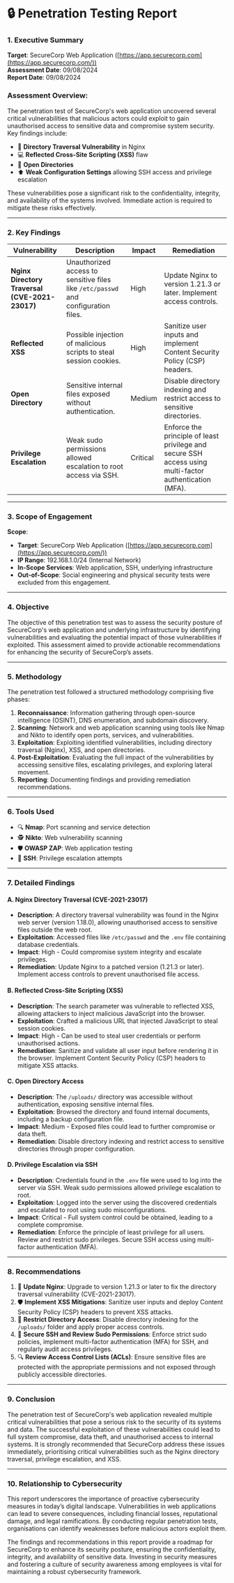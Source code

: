 # 🔒 Penetration Testing Report

### 1. Executive Summary

**Target**: SecureCorp Web Application ([https://app.securecorp.com](https://app.securecorp.com/))  
**Assessment Date**: 09/08/2024  
**Report Date**: 09/08/2024

### Assessment Overview:

The penetration test of SecureCorp's web application uncovered several critical vulnerabilities that malicious actors could exploit to gain unauthorised access to sensitive data and compromise system security. Key findings include:

- 🔑 **Directory Traversal Vulnerability** in Nginx
- 💻 **Reflected Cross-Site Scripting (XSS)** flaw
- 📂 **Open Directories**
- ⬆️ **Weak Configuration Settings** allowing SSH access and privilege escalation

These vulnerabilities pose a significant risk to the confidentiality, integrity, and availability of the systems involved. Immediate action is required to mitigate these risks effectively.

---

### 2. Key Findings

| **Vulnerability**                              | **Description**                                                                    | **Impact** | **Remediation**                                                                                         |
| ---------------------------------------------- | ---------------------------------------------------------------------------------- | ---------- | ------------------------------------------------------------------------------------------------------- |
| **Nginx Directory Traversal (CVE-2021-23017)** | Unauthorized access to sensitive files like `/etc/passwd` and configuration files. | High       | Update Nginx to version 1.21.3 or later. Implement access controls.                                     |
| **Reflected XSS**                              | Possible injection of malicious scripts to steal session cookies.                  | High       | Sanitize user inputs and implement Content Security Policy (CSP) headers.                               |
| **Open Directory**                             | Sensitive internal files exposed without authentication.                           | Medium     | Disable directory indexing and restrict access to sensitive directories.                                |
| **Privilege Escalation**                       | Weak sudo permissions allowed escalation to root access via SSH.                   | Critical   | Enforce the principle of least privilege and secure SSH access using multi-factor authentication (MFA). |

---

### 3. Scope of Engagement

**Scope**:

- **Target**: SecureCorp Web Application ([https://app.securecorp.com](https://app.securecorp.com/))
- **IP Range**: 192.168.1.0/24 (Internal Network)
- **In-Scope Services**: Web application, SSH, underlying infrastructure
- **Out-of-Scope**: Social engineering and physical security tests were excluded from this engagement.

---

### 4. Objective

The objective of this penetration test was to assess the security posture of SecureCorp's web application and underlying infrastructure by identifying vulnerabilities and evaluating the potential impact of those vulnerabilities if exploited. This assessment aimed to provide actionable recommendations for enhancing the security of SecureCorp’s assets.

---

### 5. Methodology

The penetration test followed a structured methodology comprising five phases:

1. **Reconnaissance**: Information gathering through open-source intelligence (OSINT), DNS enumeration, and subdomain discovery.
2. **Scanning**: Network and web application scanning using tools like Nmap and Nikto to identify open ports, services, and vulnerabilities.
3. **Exploitation**: Exploiting identified vulnerabilities, including directory traversal (Nginx), XSS, and open directories.
4. **Post-Exploitation**: Evaluating the full impact of the vulnerabilities by accessing sensitive files, escalating privileges, and exploring lateral movement.
5. **Reporting**: Documenting findings and providing remediation recommendations.

---

### 6. Tools Used

- 🔍 **Nmap**: Port scanning and service detection
- 🕵️ **Nikto**: Web vulnerability scanning
- 🛡️ **OWASP ZAP**: Web application testing
- 🔑 **SSH**: Privilege escalation attempts

---

### 7. Detailed Findings

#### A. Nginx Directory Traversal (CVE-2021-23017)

- **Description**: A directory traversal vulnerability was found in the Nginx web server (version 1.18.0), allowing unauthorised access to sensitive files outside the web root.
- **Exploitation**: Accessed files like `/etc/passwd` and the `.env` file containing database credentials.
- **Impact**: High - Could compromise system integrity and escalate privileges.
- **Remediation**: Update Nginx to a patched version (1.21.3 or later). Implement access controls to prevent unauthorised file access.

#### B. Reflected Cross-Site Scripting (XSS)

- **Description**: The search parameter was vulnerable to reflected XSS, allowing attackers to inject malicious JavaScript into the browser.
- **Exploitation**: Crafted a malicious URL that injected JavaScript to steal session cookies.
- **Impact**: High - Can be used to steal user credentials or perform unauthorised actions.
- **Remediation**: Sanitize and validate all user input before rendering it in the browser. Implement Content Security Policy (CSP) headers to mitigate XSS attacks.

#### C. Open Directory Access

- **Description**: The `/uploads/` directory was accessible without authentication, exposing sensitive internal files.
- **Exploitation**: Browsed the directory and found internal documents, including a backup configuration file.
- **Impact**: Medium - Exposed files could lead to further compromise or data theft.
- **Remediation**: Disable directory indexing and restrict access to sensitive directories through proper configuration.

#### D. Privilege Escalation via SSH

- **Description**: Credentials found in the `.env` file were used to log into the server via SSH. Weak sudo permissions allowed privilege escalation to root.
- **Exploitation**: Logged into the server using the discovered credentials and escalated to root using sudo misconfigurations.
- **Impact**: Critical - Full system control could be obtained, leading to a complete compromise.
- **Remediation**: Enforce the principle of least privilege for all users. Review and restrict sudo privileges. Secure SSH access using multi-factor authentication (MFA).

---

### 8. Recommendations

1. 🔄 **Update Nginx**: Upgrade to version 1.21.3 or later to fix the directory traversal vulnerability (CVE-2021-23017).
2. 🛡️ **Implement XSS Mitigations**: Sanitize user inputs and deploy Content Security Policy (CSP) headers to prevent XSS attacks.
3. 🚫 **Restrict Directory Access**: Disable directory indexing for the `/uploads/` folder and apply proper access controls.
4. 🔑 **Secure SSH and Review Sudo Permissions**: Enforce strict sudo policies, implement multi-factor authentication (MFA) for SSH, and regularly audit access privileges.
5. 🔍 **Review Access Control Lists (ACLs)**: Ensure sensitive files are protected with the appropriate permissions and not exposed through publicly accessible directories.

---

### 9. Conclusion

The penetration test of SecureCorp's web application revealed multiple critical vulnerabilities that pose a serious risk to the security of its systems and data. The successful exploitation of these vulnerabilities could lead to full system compromise, data theft, and unauthorised access to internal systems. It is strongly recommended that SecureCorp address these issues immediately, prioritising critical vulnerabilities such as the Nginx directory traversal, privilege escalation, and XSS.

---

### 10. Relationship to Cybersecurity

This report underscores the importance of proactive cybersecurity measures in today’s digital landscape. Vulnerabilities in web applications can lead to severe consequences, including financial losses, reputational damage, and legal ramifications. By conducting regular penetration tests, organisations can identify weaknesses before malicious actors exploit them.

The findings and recommendations in this report provide a roadmap for SecureCorp to enhance its security posture, ensuring the confidentiality, integrity, and availability of sensitive data. Investing in security measures and fostering a culture of security awareness among employees is vital for maintaining a robust cybersecurity framework.
